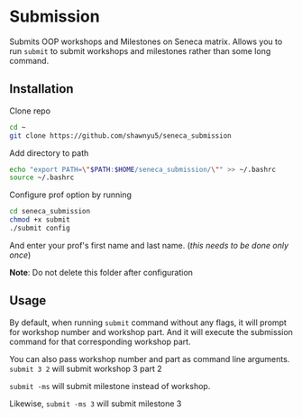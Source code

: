 # Submission

Submits OOP workshops and Milestones on Seneca matrix. Allows you to run `submit` to submit
workshops and milestones rather than some long command.

## Installation

Clone repo

```bash
cd ~
git clone https://github.com/shawnyu5/seneca_submission
```

Add directory to path

```bash
echo "export PATH=\"$PATH:$HOME/seneca_submission/\"" >> ~/.bashrc
source ~/.bashrc
```

Configure prof option by running

```bash
cd seneca_submission
chmod +x submit
./submit config
```

And enter your prof's first name and last name. (*this needs to be done only
once*)

**Note**: Do not delete this folder after configuration

## Usage

By default, when running `submit` command without any flags, it will prompt for
workshop number and workshop part. And it will execute the submission command
for that corresponding workshop part.

You can also pass workshop number and part as command line arguments. `submit 3
2` will submit workshop 3 part 2

`submit -ms` will submit milestone instead of workshop.

Likewise, `submit -ms 3` will submit milestone 3
